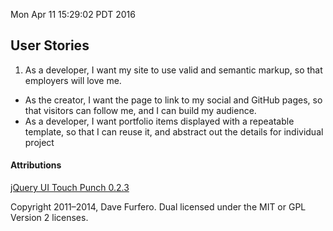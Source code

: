 Mon Apr 11 15:29:02 PDT 2016

## User Stories
1. As a developer, I want my site to use valid and semantic markup, so that employers will love me.
- As the creator, I want the page to link to my social and GitHub pages, so that visitors can follow me, and I can build my audience.
- As a developer, I want portfolio items displayed with a repeatable template, so that I can reuse it, and abstract out the details for individual project




#### Attributions

[jQuery UI Touch Punch 0.2.3](http://touchpunch.furf.com/)


Copyright 2011–2014, Dave Furfero. Dual licensed under the MIT or GPL Version 2 licenses.
